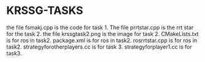 # KRSSG-TASKS
the file fsmakj.cpp is the code for task 1.
The file prrtstar.cpp is the rrt star for the task 2.
the file krssgtask2.png is the image for task 2.
CMakeLists.txt is for ros in task2.
package.xml is for ros in task2.
rosrrtstar.cpp is for ros in task2.
strategyforotherplayers.cc is for task 3.
strategyforplayer1.cc is for task3.

